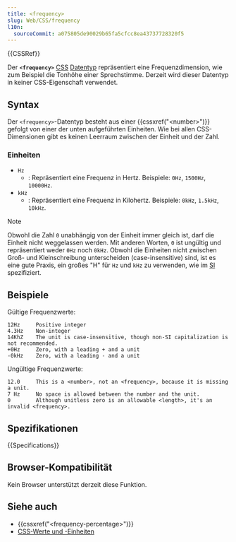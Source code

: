 ```yaml
---
title: <frequency>
slug: Web/CSS/frequency
l10n:
  sourceCommit: a075805de90029b65fa5cfcc8ea43737728320f5
---
```


{{CSSRef}}

Der **`<frequency>`** [CSS](/de/docs/Web/CSS) [Datentyp](/de/docs/Web/CSS/CSS_Values_and_Units/CSS_data_types) repräsentiert eine Frequenzdimension, wie zum Beispiel die Tonhöhe einer Sprechstimme. Derzeit wird dieser Datentyp in keiner CSS-Eigenschaft verwendet.

## Syntax

Der `<frequency>`-Datentyp besteht aus einer {{cssxref("&lt;number&gt;")}} gefolgt von einer der unten aufgeführten Einheiten. Wie bei allen CSS-Dimensionen gibt es keinen Leerraum zwischen der Einheit und der Zahl.

### Einheiten

- `Hz`
  - : Repräsentiert eine Frequenz in Hertz. Beispiele: `0Hz`, `1500Hz`, `10000Hz`.
- `kHz`
  - : Repräsentiert eine Frequenz in Kilohertz. Beispiele: `0kHz`, `1.5kHz`, `10kHz`.

> [!NOTE]
> Obwohl die Zahl `0` unabhängig von der Einheit immer gleich ist, darf die Einheit nicht weggelassen werden. Mit anderen Worten, `0` ist ungültig und repräsentiert weder `0Hz` noch `0kHz`. Obwohl die Einheiten nicht zwischen Groß- und Kleinschreibung unterscheiden (case-insensitive) sind, ist es eine gute Praxis, ein großes "H" für `Hz` und `kHz` zu verwenden, wie im [SI](https://en.wikipedia.org/wiki/International_System_of_Units) spezifiziert.

## Beispiele

Gültige Frequenzwerte:

```plain example-good
12Hz     Positive integer
4.3Hz    Non-integer
14KhZ    The unit is case-insensitive, though non-SI capitalization is not recommended.
+0Hz     Zero, with a leading + and a unit
-0kHz    Zero, with a leading - and a unit
```

Ungültige Frequenzwerte:

```plain example-bad
12.0     This is a <number>, not an <frequency>, because it is missing a unit.
7 Hz     No space is allowed between the number and the unit.
0        Although unitless zero is an allowable <length>, it's an invalid <frequency>.
```

## Spezifikationen

{{Specifications}}

## Browser-Kompatibilität

Kein Browser unterstützt derzeit diese Funktion.

## Siehe auch

- {{cssxref("&lt;frequency-percentage&gt;")}}
- [CSS-Werte und -Einheiten](/de/docs/Web/CSS/CSS_Values_and_Units)
